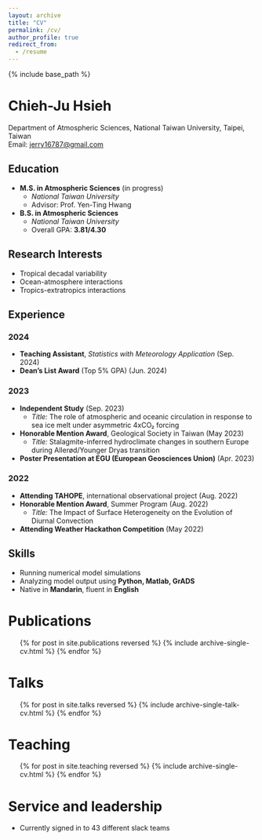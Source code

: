 ```yaml
---
layout: archive
title: "CV"
permalink: /cv/
author_profile: true
redirect_from:
  - /resume
---
```


{% include base_path %}

# Chieh-Ju Hsieh
Department of Atmospheric Sciences, National Taiwan University, Taipei, Taiwan  
Email: jerry16787@gmail.com  

## Education
- **M.S. in Atmospheric Sciences** (in progress)  
  - *National Taiwan University*  
  - Advisor: Prof. Yen-Ting Hwang
- **B.S. in Atmospheric Sciences**  
  - *National Taiwan University*  
  - Overall GPA: **3.81/4.30**
    
## Research Interests  
- Tropical decadal variability  
- Ocean-atmosphere interactions  
- Tropics-extratropics interactions


## Experience  

### 2024  
- **Teaching Assistant**, *Statistics with Meteorology Application* (Sep. 2024)  
- **Dean’s List Award** (Top 5% GPA) (Jun. 2024)  

### 2023  
- **Independent Study** (Sep. 2023)  
  - *Title:* The role of atmospheric and oceanic circulation in response to sea ice melt under asymmetric 4xCO₂ forcing  
- **Honorable Mention Award**, Geological Society in Taiwan (May 2023)  
  - *Title:* Stalagmite-inferred hydroclimate changes in southern Europe during Allerød/Younger Dryas transition  
- **Poster Presentation at EGU (European Geosciences Union)** (Apr. 2023)  

### 2022  
- **Attending TAHOPE**, international observational project (Aug. 2022)  
- **Honorable Mention Award**, Summer Program (Aug. 2022)  
  - *Title:* The Impact of Surface Heterogeneity on the Evolution of Diurnal Convection  
- **Attending Weather Hackathon Competition** (May 2022)  
  
## Skills  
- Running numerical model simulations  
- Analyzing model output using **Python, Matlab, GrADS**  
- Native in **Mandarin**, fluent in **English**  

Publications
======
  <ul>{% for post in site.publications reversed %}
    {% include archive-single-cv.html %}
  {% endfor %}</ul>
  
Talks
======
  <ul>{% for post in site.talks reversed %}
    {% include archive-single-talk-cv.html  %}
  {% endfor %}</ul>
  
Teaching
======
  <ul>{% for post in site.teaching reversed %}
    {% include archive-single-cv.html %}
  {% endfor %}</ul>
  
Service and leadership
======
* Currently signed in to 43 different slack teams
